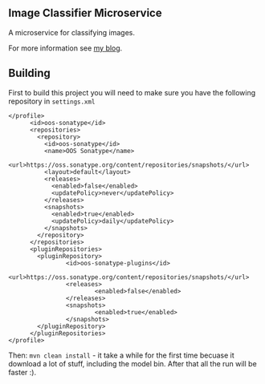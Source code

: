 Image Classifier Microservice
--
A microservice for classifying images.

For more information see [my blog](https://fxapps.blogspot.com/2018/05/a-java-microservice-for-image.html).

## Building

First to build this project you will need to make sure you have the following repository in `settings.xml`
~~~
</profile>
      <id>oos-sonatype</id>
      <repositories>
        <repository>
          <id>oos-sonatype</id>
          <name>OOS Sonatype</name>
          <url>https://oss.sonatype.org/content/repositories/snapshots/</url>
          <layout>default</layout>
          <releases>
            <enabled>false</enabled>
            <updatePolicy>never</updatePolicy>
          </releases>
          <snapshots>
            <enabled>true</enabled>
            <updatePolicy>daily</updatePolicy>
          </snapshots>
        </repository>
      </repositories>
      <pluginRepositories>
        <pluginRepository>
                <id>oos-sonatype-plugins</id>
                <url>https://oss.sonatype.org/content/repositories/snapshots/</url>
                <releases>
                        <enabled>false</enabled>
                </releases>
                <snapshots>
                        <enabled>true</enabled>
                </snapshots>
        </pluginRepository>
      </pluginRepositories>
</profile>
~~~

Then: `mvn clean install` - it take a while for the first time becuase it download a lot of stuff, including the model bin. After that all the run will be faster :).
